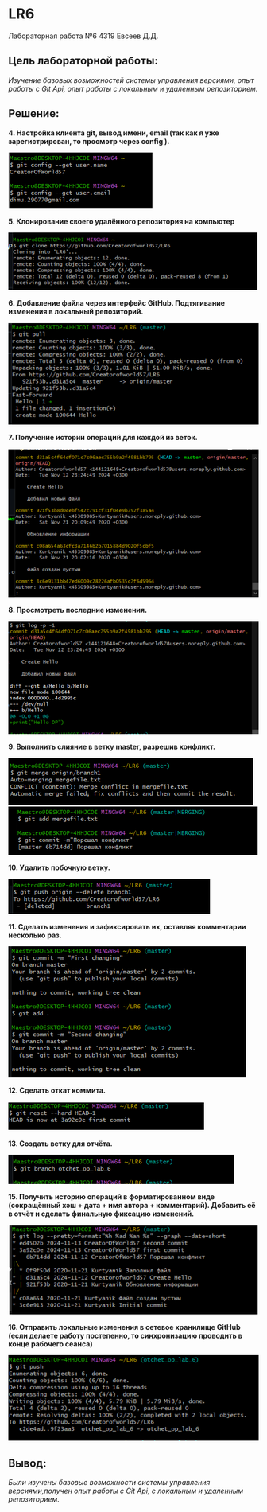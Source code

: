 # LR6
Лабораторная работа №6
4319 Евсеев Д.Д.
## **Цель лабораторной работы:**
*Изучение базовых возможностей системы управления версиями, опыт работы с Git Api, опыт работы с локальным и удаленным репозиторием.*

## **Решение:**

**4. Настройка клиента git, вывод имени, email (так как я уже зарегистрирован, то просмотр через config ).**

![image1](https://github.com/Creatorofworld57/LR6/blob/otchet_op_lab_6/Images/image1.png?raw=true)

**5. Клонирование своего удалённого репозитория на компьютер**

![image2](https://github.com/Creatorofworld57/LR6/blob/otchet_op_lab_6/Images/image2.png?raw=true)

**6. Добавление файла через интерфейс GitHub. Подтягивание изменения в локальный репозиторий.**

![image3](https://github.com/Creatorofworld57/LR6/blob/otchet_op_lab_6/Images/image3.png?raw=true)

**7. Получение истории операций для каждой из веток.**

![image4](https://github.com/Creatorofworld57/LR6/blob/otchet_op_lab_6/Images/image4.png?raw=true)

**8. Просмотреть последние изменения.**

![image5](https://github.com/Creatorofworld57/LR6/blob/otchet_op_lab_6/Images/image5.png?raw=true)

**9. Выполнить слияние в ветку master, разрешив конфликт.**

![image6](https://github.com/Creatorofworld57/LR6/blob/otchet_op_lab_6/Images/image6.png?raw=true)
![image7](https://github.com/Creatorofworld57/LR6/blob/otchet_op_lab_6/Images/image7.png?raw=true)

**10. Удалить побочную ветку.**

![image8](https://github.com/Creatorofworld57/LR6/blob/otchet_op_lab_6/Images/image8.png?raw=true)

**11. Сделать изменения и зафиксировать их, оставляя комментарии несколько раз.**

![image9](https://github.com/Creatorofworld57/LR6/blob/otchet_op_lab_6/Images/image9.png?raw=true)

**12. Сделать откат коммита.**

![image16](https://github.com/Creatorofworld57/LR6/blob/otchet_op_lab_6/Images/image16.png?raw=true)

**13. Создать ветку для отчёта.**

![image10](https://github.com/Creatorofworld57/LR6/blob/otchet_op_lab_6/Images/imahe10.png?raw=true)

**15. Получить историю операций в форматированном виде (сокращённый
хэш + дата + имя автора + комментарий). Добавить её в отчёт и сделать
финальную фиксацию изменений.**

![image15](https://github.com/Creatorofworld57/LR6/blob/otchet_op_lab_6/Images/image15.png?raw=true)

**16. Отправить локальные изменения в сетевое хранилище GitHub (если
делаете работу постепенно, то синхронизацию проводить в конце рабочего
сеанса)** 

![image14](https://github.com/Creatorofworld57/LR6/blob/otchet_op_lab_6/Images/image14.png?raw=true)

## **Вывод:**
*Были изучены базовые возможности системы управления версиями,получен опыт работы с Git Api, с локальным и удаленным репозиторием.*